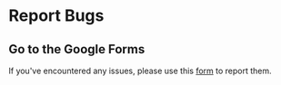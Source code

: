 # Report Bugs

## Go to the Google Forms

If you've encountered any issues, please use this [form](https://docs.google.com/forms/d/e/1FAIpQLSf7Ahgvt-YFRrA61Pv1S4i8nBK6wfhOpD2O9lGt_E3IA0lhfQ/viewform) to report them.
